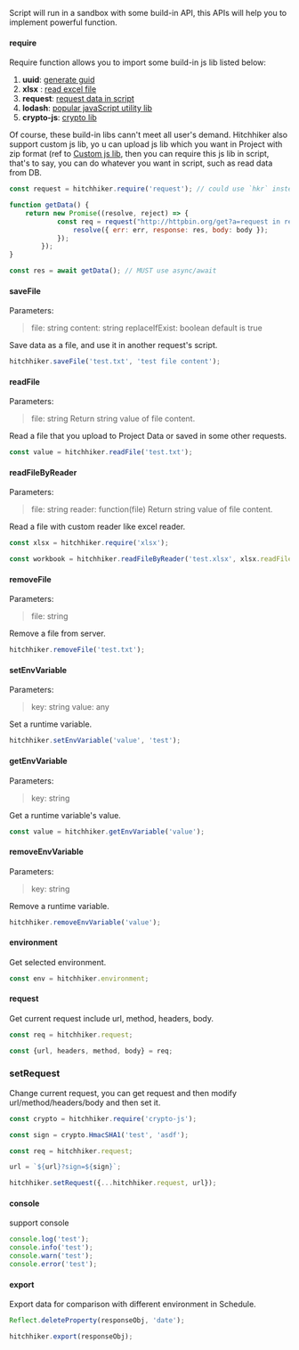 Script will run in a sandbox with some build-in API, this APIs will help you to implement powerful function.

#### require
Require function allows you to import some build-in js lib listed below:

1. **uuid**:   [generate guid](https://github.com/kelektiv/node-uuid)
2. **xlsx** :  [read excel file](https://github.com/SheetJS/js-xlsx)
3. **request**:   [request data in script](https://github.com/request/request)
4. **lodash**:  [popular javaScript utility lib](https://lodash.com/)
5. **crypto-js**:  [crypto lib](https://github.com/brix/crypto-js)

Of course, these build-in libs cann't meet all user's demand. Hitchhiker also support custom js lib, yo u can upload js lib which you want in Project with zip format (ref to [Custom js lib](custom-javascript-lib.md), then you can require this js lib in script, that's to say, you can do whatever you want in script, such as read data from DB.

```js
const request = hitchhiker.require('request'); // could use `hkr` instead of `hitchhiker` 

function getData() {
    return new Promise((resolve, reject) => {
            const req = request("http://httpbin.org/get?a=request in request", (err, res, body) => {
                resolve({ err: err, response: res, body: body });
            });
        });
}

const res = await getData(); // MUST use async/await
```

#### saveFile
Parameters: 
> file: string
> content: string
> replaceIfExist: boolean default is true

Save data as a file, and use it in another request's script.

```js
hitchhiker.saveFile('test.txt', 'test file content'); 
```

#### readFile
Parameters: 
> file: string
Return string value of file content.

Read a file that you upload to Project Data or saved in some other requests.

```js
const value = hitchhiker.readFile('test.txt');
```

#### readFileByReader
Parameters:
> file: string
> reader: function(file)
Return string value of file content.

Read a file with custom reader like excel reader.

```js
const xlsx = hitchhiker.require('xlsx');

const workbook = hitchhiker.readFileByReader('test.xlsx', xlsx.readFile); 
```

#### removeFile          
Parameters:
> file: string

Remove a file from server.

 ```js
 hitchhiker.removeFile('test.txt');
 ``` 
 
 #### setEnvVariable
 Parameters:
 > key: string
 > value: any
 
 Set a runtime variable.
 
 ```js
 hitchhiker.setEnvVariable('value', 'test');
 ```
 
 #### getEnvVariable
 Parameters:
 > key: string
 
 Get a runtime variable's value.
 
 ```js
 const value = hitchhiker.getEnvVariable('value');
 ```
 
 #### removeEnvVariable
 Parameters:
 > key: string
 
 Remove a runtime variable.
 
 ```js
 hitchhiker.removeEnvVariable('value');
 ```
 #### environment
 
 Get selected environment.
 
 ```js
 const env = hitchhiker.environment;
 ```
 
 #### request
 
 Get current request include url, method, headers, body.
 
 ```js
 const req = hitchhiker.request;
 
 const {url, headers, method, body} = req;
 ```
 
 ### setRequest
 
 Change current request, you can get request and then modify url/method/headers/body and then set it.
 
 ```js
 const crypto = hitchhiker.require('crypto-js');

 const sign = crypto.HmacSHA1('test', 'asdf');

 const req = hitchhiker.request;
 
 url = `${url}?sign=${sign}`;
 
 hitchhiker.setRequest({...hitchhiker.request, url});
 ```

#### console
support console

```js
console.log('test');
console.info('test');
console.warn('test');
console.error('test');
```
 
 #### export
 
 Export data for comparison with different environment in Schedule. 
 
 ```js
 Reflect.deleteProperty(responseObj, 'date');
 
 hitchhiker.export(responseObj);
 ```
